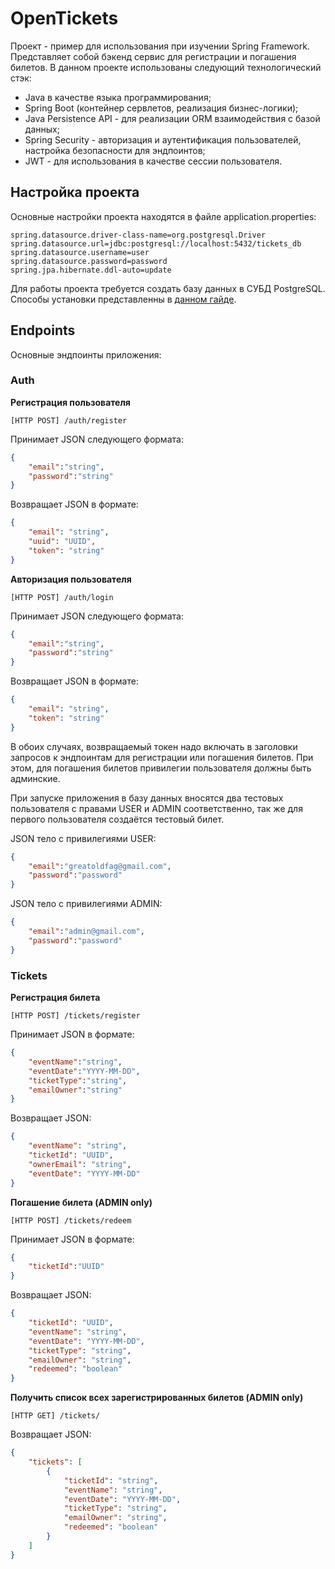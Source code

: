 # OpenTickets

Проект - пример для использования при изучении Spring Framework. Представляет собой бэкенд сервис для регистрации и погашения билетов.
В данном проекте использованы следующий технологический стэк:
* Java в качестве языка программирования;
* Spring Boot (контейнер сервлетов, реализация бизнес-логики);
* Java Persistence API - для реализации ORM взаимодействия с базой данных;
* Spring Security - авторизация и аутентификация пользователей, настройка безопасности для эндпоинтов;
* JWT - для использования в качестве сессии пользователя.

## Настройка проекта

Основные настройки проекта находятся в файле application.properties:
```properties
spring.datasource.driver-class-name=org.postgresql.Driver
spring.datasource.url=jdbc:postgresql://localhost:5432/tickets_db
spring.datasource.username=user
spring.datasource.password=password
spring.jpa.hibernate.ddl-auto=update
```
Для работы проекта требуется создать базу данных в СУБД PostgreSQL. Способы установки представленны в [данном гайде](https://docs.google.com/document/d/1hfu2vIab9lL6AD2bxUmMZYSmvtYYJF1RS_0BbKAHqy4/edit).

## Endpoints

Основные эндпоинты приложения:

### Auth


**Регистрация пользователя**


```url
[HTTP POST] /auth/register
```

Принимает JSON следующего формата:
```json
{
    "email":"string",
    "password":"string"
}
```

Возвращает JSON в формате:

```json
{
    "email": "string",
    "uuid": "UUID",
    "token": "string"
}
```

**Авторизация пользователя**

```url
[HTTP POST] /auth/login
```

Принимает JSON следующего формата:
```json
{
    "email":"string",
    "password":"string"
}
```

Возвращает JSON в формате:

```json
{
    "email": "string",
    "token": "string"
}
```

В обоих случаях, возвращаемый токен надо включать в заголовки запросов к эндпоинтам для регистрации или погашения билетов. 
При этом, для погашения билетов привилегии пользователя должны быть админские.

При запуске приложения в базу данных вносятся два тестовых пользователя с правами USER и ADMIN соответственно, так же для первого пользователя создаётся тестовый билет.

JSON тело с привилегиями USER:
```json
{
    "email":"greatoldfag@gmail.com",
    "password":"password"
}
```
JSON тело с привилегиями ADMIN:

```json
{
    "email":"admin@gmail.com",
    "password":"password"
}
```

### Tickets

**Регистрация билета**
```url
[HTTP POST] /tickets/register
```

Принимает JSON в формате:
```json
{
    "eventName":"string",
    "eventDate":"YYYY-MM-DD",
    "ticketType":"string",
    "emailOwner":"string"
}
```

Возвращает JSON:

```json
{
    "eventName": "string",
    "ticketId": "UUID",
    "ownerEmail": "string",
    "eventDate": "YYYY-MM-DD"
}
```

**Погашение билета (ADMIN only)**

```url
[HTTP POST] /tickets/redeem
```

Принимает JSON в формате:
```json
{
    "ticketId":"UUID"
}
```

Возвращает JSON:
```json
{
    "ticketId": "UUID",
    "eventName": "string",
    "eventDate": "YYYY-MM-DD",
    "ticketType": "string",
    "emailOwner": "string",
    "redeemed": "boolean"
}
```

**Получить список всех зарегистрированных билетов (ADMIN only)**

```url
[HTTP GET] /tickets/
```

Возвращает JSON:
```json
{
    "tickets": [
        {
            "ticketId": "string",
            "eventName": "string",
            "eventDate": "YYYY-MM-DD",
            "ticketType": "string",
            "emailOwner": "string",
            "redeemed": "boolean"
        }
    ]
}
```

